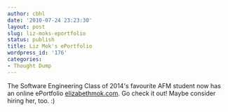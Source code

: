 ```yaml
---
author: cbhl
date: '2010-07-24 23:23:30'
layout: post
slug: liz-moks-eportfolio
status: publish
title: Liz Mok's ePortfolio
wordpress_id: '176'
categories:
- Thought Dump
---
```


The Software Engineering Class of 2014's favourite AFM student now has
an online ePortfolio [elizabethmok.com]. Go check it out! Maybe consider
hiring her, too. :)

[elizabethmok.com]: http://elizabethmok.com/
